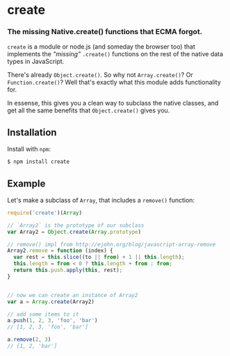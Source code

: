 create
=========
### The missing Native.create() functions that ECMA forgot.

`create` is a module or node.js (and someday the browser too) that implements the
*"missing"* `.create()` functions on the rest of the native data types in
JavaScript.

There's already `Object.create()`. So why not `Array.create()`? Or
`Function.create()`? Well that's exactly what this module adds functionality for.

In essense, this gives you a clean way to subclass the native classes, and get
all the same benefits that `Object.create()` gives you.


Installation
------------

Install with `npm`:

``` bash
$ npm install create
```


Example
-------

Let's make a subclass of `Array`, that includes a `remove()` function:

``` js
require('create')(Array)

// `Array2` is the prototype of our subclass
var Array2 = Object.create(Array.prototype)

// remove() impl from http://ejohn.org/blog/javascript-array-remove
Array2.remove = function (index) {
  var rest = this.slice((to || from) + 1 || this.length);
  this.length = from < 0 ? this.length + from : from;
  return this.push.apply(this, rest);
}


// now we can create an instance of Array2
var a = Array.create(Array2)

// add some items to it
a.push(1, 2, 3, 'foo', 'bar')
// [1, 2, 3, 'foo', 'bar']

a.remove(2, 3)
// [1, 2, 'bar']
```
